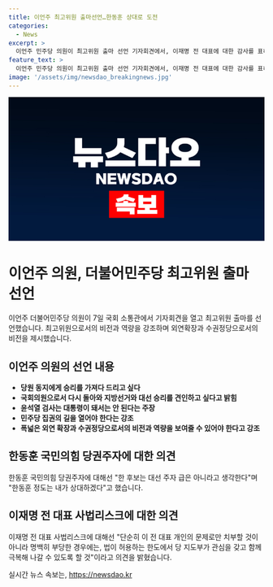```yaml
---
title: 이언주 최고위원 출마선언…한동훈 상대로 도전
categories:
  - News
excerpt: >
  이언주 민주당 의원이 최고위원 출마 선언 기자회견에서, 이재명 전 대표에 대한 감사를 표하며 외연확장과 수권정당으로서의 비전을 강조했다. 민주당 지도부 일원으로서 지방선거와 대선 승리를 견인하고자 하며, 윤석열 검사와 윤 정권을 비판하며 민주당의 집권 길을 열겠다고 밝혔다. 또한 한동훈 국민의힘 당권주자에 대해 대선 주자로 보지 않는다는 입장을 전했다. 이언주 의원은 정치 입문 이후 다양한 정당을 거쳐 민주당에 복당하며 경기 용인정에 당선됐다.
feature_text: >
  이언주 민주당 의원이 최고위원 출마 선언 기자회견에서, 이재명 전 대표에 대한 감사를 표하며 외연확장과 수권정당으로서의 비전을 강조했다. 민주당 지도부 일원으로서 지방선거와 대선 승리를 견인하고자 하며, 윤석열 검사와 윤 정권을 비판하며 민주당의 집권 길을 열겠다고 밝혔다. 또한 한동훈 국민의힘 당권주자에 대해 대선 주자로 보지 않는다는 입장을 전했다. 이언주 의원은 정치 입문 이후 다양한 정당을 거쳐 민주당에 복당하며 경기 용인정에 당선됐다.
image: '/assets/img/newsdao_breakingnews.jpg'
---
```


<p><img src="/assets/img/newsdao_breakingnews.jpg" alt="firstkoreanews 속보" /></p>

<h1>이언주 의원, 더불어민주당 최고위원 출마 선언</h1>

<p data-ke-size="size16">이언주 더불어민주당 의원이 7일 국회 소통관에서 기자회견을 열고 최고위원 출마를 선언했습니다. 최고위원으로서의 비전과 역량을 강조하며 외연확장과 수권정당으로서의 비전을 제시했습니다.</p>

<h2 data-ke-size="size26">이언주 의원의 선언 내용</h2>

<ul>
    <li><b>당원 동지에게 승리를 가져다 드리고 싶다</b></li>
    <li><b>국회의원으로서 다시 돌아와 지방선거와 대선 승리를 견인하고 싶다고 밝힘</b></li>
    <li><b>윤석열 검사는 대통령이 돼서는 안 된다는 주장</b></li>
    <li><b>민주당 집권의 길을 열어야 한다는 강조</b></li>
    <li><b>폭넓은 외연 확장과 수권정당으로서의 비전과 역량을 보여줄 수 있어야 한다고 강조</b></li>
</ul>

<h2 data-ke-size="size26">한동훈 국민의힘 당권주자에 대한 의견</h2>

<p data-ke-size="size16">한동훈 국민의힘 당권주자에 대해선 "한 후보는 대선 주자 급은 아니라고 생각한다"며 "한동훈 정도는 내가 상대하겠다"고 했습니다.</p>

<h2 data-ke-size="size26">이재명 전 대표 사법리스크에 대한 의견</h2>

<p data-ke-size="size16">이재명 전 대표 사법리스크에 대해선 "단순히 이 전 대표 개인의 문제로만 치부할 것이 아니라 명백히 부당한 경우에는, 법이 허용하는 한도에서 당 지도부가 관심을 갖고 함께 극복해 나갈 수 있도록 할 것"이라고 의견을 밝혔습니다.</p>
실시간 뉴스 속보는, <a href="https://newsdao.kr" rel="dofollow">https://newsdao.kr</a>


